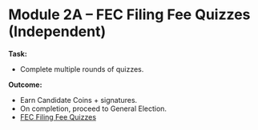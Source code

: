 # Module 2A – FEC Filing Fee Quizzes (Independent)

**Task:**
- Complete multiple rounds of quizzes.

**Outcome:**
- Earn Candidate Coins + signatures.
- On completion, proceed to General Election.
- [FEC Filing Fee Quizzes](https://www.bernardjohnson4congress.com/candidate_simulator_fec_filing_fee_quizzes-test_mode)
